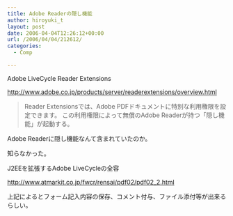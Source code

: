 ```yaml
---
title: Adobe Readerの隠し機能
author: hiroyuki_t
layout: post
date: 2006-04-04T12:26:12+00:00
url: /2006/04/04/212612/
categories:
  - Comp

---
```

<div class="section">
  <p>
    Adobe LiveCycle Reader Extensions
  </p>
  
  <p>
    <a href="http://www.adobe.co.jp/products/server/readerextensions/overview.html" target="_blank">http://www.adobe.co.jp/products/server/readerextensions/overview.html</a>
  </p>
  
  <blockquote>
    <p>
      Reader Extensionsでは、Adobe PDFドキュメントに特別な利用権限を設定できます。 この利用権限によって無償のAdobe Readerが持つ「隠し機能」が起動する。
    </p>
  </blockquote>
  
  <p>
    Adobe Readerに隠し機能なんて含まれていたのか。
  </p>
  
  <p>
    知らなかった。
  </p>
  
  <p>
  </p>
  
  <p>
    J2EEを拡張するAdobe LiveCycleの全容
  </p>
  
  <p>
    <a href="http://www.atmarkit.co.jp/fwcr/rensai/pdf02/pdf02_2.html" target="_blank">http://www.atmarkit.co.jp/fwcr/rensai/pdf02/pdf02_2.html</a>
  </p>
  
  <p>
    上記によるとフォーム記入内容の保存、コメント付与、ファイル添付等が出来るらしい。
  </p>
</div>